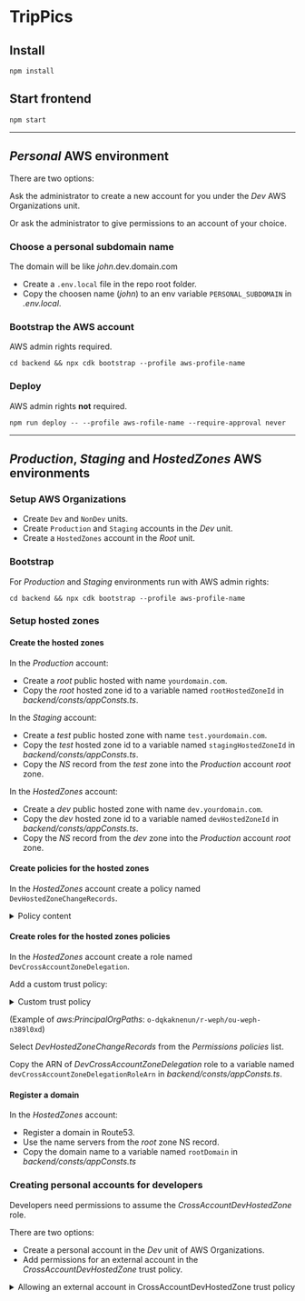 # TripPics

## Install
`npm install`

## Start frontend
`npm start`

----

## *Personal* AWS environment

There are two options:

Ask the administrator to create a new account for you under the *Dev* AWS Organizations unit.

Or ask the administrator to give permissions to an account of your choice.

### Choose a personal subdomain name

The domain will be like *john*.dev.domain.com

* Create a `.env.local` file in the repo root folder.
* Copy the choosen name (*john*) to an env variable `PERSONAL_SUBDOMAIN` in *.env.local*.

### Bootstrap the AWS account

AWS admin rights required.

`cd backend && npx cdk bootstrap --profile aws-profile-name`

### Deploy

AWS admin rights **not** required.

`npm run deploy -- --profile aws-rofile-name --require-approval never`

----

## *Production*, *Staging* and *HostedZones* AWS environments

### Setup AWS Organizations
* Create `Dev` and `NonDev` units.
* Create `Production` and `Staging` accounts in the *Dev* unit.
* Create a `HostedZones` account in the *Root* unit.

### Bootstrap

For *Production* and *Staging* environments run with AWS admin rights:

`cd backend && npx cdk bootstrap --profile aws-profile-name`

### Setup hosted zones

#### Create the hosted zones

In the *Production* account:
* Create a *root* public hosted with name `yourdomain.com`.
* Copy the *root* hosted zone id to a variable named `rootHostedZoneId` in *backend/consts/appConsts.ts*.

In the *Staging* account:
* Create a *test* public hosted zone with name `test.yourdomain.com`.
* Copy the *test* hosted zone id to a variable named `stagingHostedZoneId` in *backend/consts/appConsts.ts*.
* Copy the *NS* record from the *test* zone into the *Production* account *root* zone.

In the *HostedZones* account:
* Create a *dev* public hosted zone with name `dev.yourdomain.com`.
* Copy the *dev* hosted zone id to a variable named `devHostedZoneId` in *backend/consts/appConsts.ts*.
* Copy the *NS* record from the *dev* zone into the *Production* account *root* zone.

#### Create policies for the hosted zones

In the *HostedZones* account create a policy named `DevHostedZoneChangeRecords`.

<details>
    <summary>Policy content</summary>

    {
        "Version": "2012-10-17",
        "Statement": [
            {
                "Effect": "Allow",
                "Action": "route53:ChangeResourceRecordSets",
                "Resource": "arn:aws:route53:::hostedzone/dev-hosted-zone-id"
            },
            {
                "Effect": "Allow",
                "Action": "route53:ListHostedZonesByName",
                "Resource": "*"
            }
        ]
    }
</details>

#### Create roles for the hosted zones policies

In the *HostedZones* account create a role named `DevCrossAccountZoneDelegation`.

Add a custom trust policy:

<details>
    <summary>Custom trust policy</summary>

    {
        "Version": "2012-10-17",
        "Statement": [
            {
                "Effect": "Allow",
                "Principal": {
                    "AWS": "*"
                },
                "Action": "sts:AssumeRole",
                "Condition": {
                    "ForAnyValue:StringLike": {
                        "aws:PrincipalOrgPaths": "aws-organizations-path-to-dev-unit/*"
                    }
                }
            }
        ]
    }
</details>

(Example of *aws:PrincipalOrgPaths*: `o-dqkaknenun/r-weph/ou-weph-n389l0xd`)

Select *DevHostedZoneChangeRecords* from the *Permissions policies* list.

Copy the ARN of *DevCrossAccountZoneDelegation* role to a variable named `devCrossAccountZoneDelegationRoleArn` in *backend/consts/appConsts.ts*.

#### Register a domain

In the *HostedZones* account:

* Register a domain in Route53.
* Use the name servers from the *root* zone NS record.
* Copy the domain name to a variable named `rootDomain` in *backend/consts/appConsts.ts*

### Creating personal accounts for developers

Developers need permissions to assume the *CrossAccountDevHostedZone* role.

There are two options:

* Create a personal account in the *Dev* unit of AWS Organizations.
* Add permissions for an external account in the *CrossAccountDevHostedZone* trust policy.

<details>
    <summary>Allowing an external account in CrossAccountDevHostedZone trust policy</summary>

     {
        "Effect": "Allow",
        "Principal": {
            "AWS": "external-account-id"
        },
        "Action": "sts:AssumeRole"
    }
</details>
